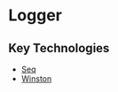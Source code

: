 # Logger

## Key Technologies

- [Seq](https://docs.datalust.co/docs/using-nodejs)
- [Winston](https://github.com/winstonjs/winston)
